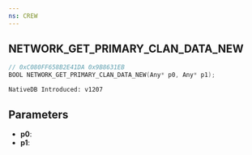 ```yaml
---
ns: CREW
---
```

## NETWORK_GET_PRIMARY_CLAN_DATA_NEW

```c
// 0xC080FF658B2E41DA 0x9B8631EB
BOOL NETWORK_GET_PRIMARY_CLAN_DATA_NEW(Any* p0, Any* p1);
```

```
NativeDB Introduced: v1207
```

## Parameters
* **p0**:
* **p1**:
